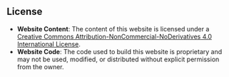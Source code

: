 ## License

- **Website Content**: The content of this website is licensed under a [Creative Commons Attribution-NonCommercial-NoDerivatives 4.0 International License](https://creativecommons.org/licenses/by-nc-nd/4.0/).
- **Website Code**: The code used to build this website is proprietary and may not be used, modified, or distributed without explicit permission from the owner.